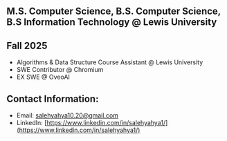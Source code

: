 **M.S. Computer Science, B.S. Computer Science, B.S Information Technology @ Lewis University**
---

**Fall 2025**
---
- Algorithms & Data Structure Course Assistant @ Lewis University
- SWE Contributor @ Chromium
- EX SWE @ OveoAI


**Contact Information:** 
---
- Email: [salehyahya10.20@gmail.com](mailto:salehyahya10.20@gmail.com)  
- LinkedIn: [https://www.linkedin.com/in/salehyahya1/](https://www.linkedin.com/in/salehyahya1/)

